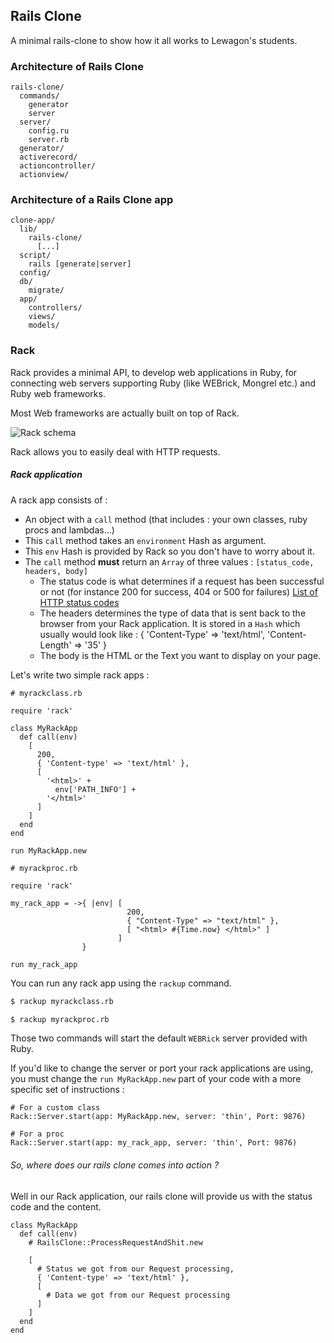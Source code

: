 ## Rails Clone

A minimal rails-clone to show how it all works to Lewagon's students.

### Architecture of Rails Clone

```
rails-clone/
  commands/
    generator
    server
  server/
    config.ru
    server.rb
  generator/
  activerecord/
  actioncontroller/
  actionview/
```

### Architecture of a Rails Clone app

```
clone-app/
  lib/
    rails-clone/
      [...]
  script/
    rails [generate|server]
  config/
  db/
    migrate/
  app/
    controllers/
    views/
    models/
```

### Rack

Rack provides a minimal API, to develop web applications in Ruby, for connecting web servers supporting Ruby (like WEBrick, Mongrel etc.) and Ruby web frameworks.

Most Web frameworks are actually built on top of Rack.

![Rack schema](http://rubylearning.com/images/rack.jpeg)

Rack allows you to easily deal with HTTP requests.

##### Rack application

A rack app consists of :

- An object with a `call` method (that includes : your own classes, ruby procs and lambdas...)
- This `call` method takes an `environment` Hash as argument.
- This `env` Hash is provided by Rack so you don't have to worry about it.
- The `call` method **must** return an `Array` of three values : `[status_code, headers, body]`
  - The status code is what determines if a request has been successful or not (for instance 200 for success, 404 or 500 for failures) [List of HTTP status codes](http://en.wikipedia.org/wiki/List_of_HTTP_status_codes)
  - The headers determines the type of data that is sent back to the browser from your Rack application. It is stored in a `Hash` which usually would look like : { 'Content-Type' => 'text/html', 'Content-Length' => '35' }
  - The body is the HTML or the Text you want to display on your page.

Let's write two simple rack apps :

```
# myrackclass.rb

require 'rack'

class MyRackApp
  def call(env)
    [
      200,
      { 'Content-type' => 'text/html' },
      [
        '<html>' +
          env['PATH_INFO'] +
        '</html>'
      ]
    ]
  end
end

run MyRackApp.new
```

```
# myrackproc.rb

require 'rack'

my_rack_app = ->{ |env| [
                          200,
                          { "Content-Type" => "text/html" },
                          [ "<html> #{Time.now} </html>" ]
                        ]
                }

run my_rack_app
```

You can run any rack app using the `rackup` command.

```bash
$ rackup myrackclass.rb
```

```bash
$ rackup myrackproc.rb
```

Those two commands will start the default `WEBRick` server provided with Ruby.

If you'd like to change the server or port your rack applications are using, you must change the `run MyRackApp.new` part of your code with a more specific set of instructions :

```
# For a custom class
Rack::Server.start(app: MyRackApp.new, server: 'thin', Port: 9876)

# For a proc
Rack::Server.start(app: my_rack_app, server: 'thin', Port: 9876)
```

###### So, where does our rails clone comes into action ?

Well in our Rack application, our rails clone will provide us with the status code and the content.

```
class MyRackApp
  def call(env)
    # RailsClone::ProcessRequestAndShit.new

    [
      # Status we got from our Request processing,
      { 'Content-type' => 'text/html' },
      [
        # Data we got from our Request processing
      ]
    ]
  end
end
```
